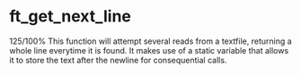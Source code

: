 # ft_get_next_line
125/100%
This function will attempt several reads from a textfile, returning a whole line everytime it is found. It makes use of a static variable that allows it to store the text after the newline for consequential calls.

